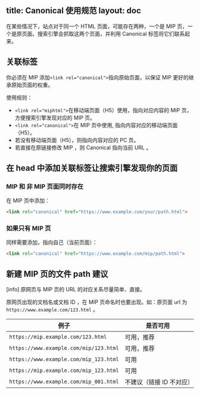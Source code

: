 title: Canonical 使用规范
layout: doc
---

在某些情况下，站点对于同一个 HTML 页面，可能存在两种，一个是 MIP 页，一个是原页面。搜索引擎会抓取这两个页面，并利用 Canonical 标签将它们联系起来。

## 关联标签

你必须在 MIP 添加`<link rel="canonical">`指向原始页面，以保证 MIP 更好的继承原始页面的权重。

使用规则：

- `<link rel="miphtml">`在移动端页面（H5）使用，指向对应内容的 MIP 页，方便搜索引擎发现对应的 MIP 页。
- `<link rel="canonical">`在 MIP 页中使用, 指向内容对应的移动端页面（H5）。
- 若没有移动端页面（H5），则指向内容对应的 PC 页。
- 若直接在原链接修改 MIP ，则 Canonical 指向当前 URL 。

## 在 head 中添加关联标签让搜索引擎发现你的页面

### MIP 和 非 MIP 页面同时存在

在 MIP 页中添加：

```html
<link rel="canonical" href="https://www.example.com/your/path.html">
```

### 如果只有 MIP 页

同样需要添加，指向自己（当前页面）：

```html
<link rel="canonical" href="https://www.example.com/mip/path.html">
```

## 新建 MIP 页的文件 path 建议

[info] 原网页与 MIP 页的 URL 的对应关系尽量简单、直接。

原网页出现的文档名或文档 ID ，在 MIP 页命名时也要出现。如：原页面 url 为 `https://www.example.com/123.html` 。

例子|是否可用
--|--
`https://mip.example.com/123.html` | <span class="mipengine-doc-green">可用，推荐</span>
`https://www.example.com/mip/123.html` | <span class="mipengine-doc-green">可用，推荐</span>
`https://www.example.com/mip_123.html` | <span class="mipengine-doc-green">可用</span>
`https://mip.example.com/mip_123.html` | <span class="mipengine-doc-green">可用</span>
`https://www.example.com/mip_001.html` | <span class="mipengine-doc-orange">不建议（链接 ID 不对应）</span>
